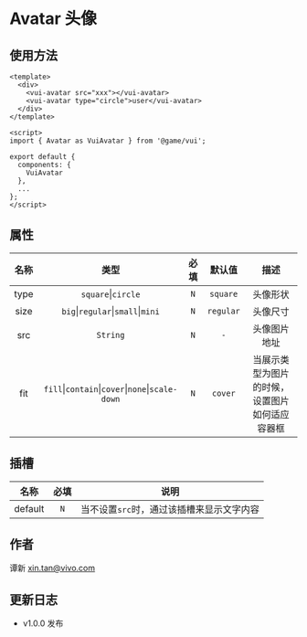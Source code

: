 # Avatar 头像

## 使用方法

```vue
<template>
  <div>
    <vui-avatar src="xxx"></vui-avatar>
    <vui-avatar type="circle">user</vui-avatar>
  </div>
</template>

<script>
import { Avatar as VuiAvatar } from '@game/vui';

export default {
  components: {
    VuiAvatar
  },
  ...
};
</script>
```

## 属性

| 名称 |                               类型                               | 必填 |  默认值   |                      描述                      |
| :--: | :--------------------------------------------------------------: | :--: | :-------: | :--------------------------------------------: |
| type |                      `square`&#124;`circle`                      | `N`  | `square`  |                    头像形状                    |
| size |          `big`&#124;`regular`&#124;`small`&#124;`mini`           | `N`  | `regular` |                    头像尺寸                    |
| src  |                             `String`                             | `N`  |    `-`    |                  头像图片地址                  |
| fit  | `fill`&#124;`contain`&#124;`cover`&#124;`none`&#124;`scale-down` | `N`  |  `cover`  | 当展示类型为图片的时候，设置图片如何适应容器框 |

## 插槽

|  名称   | 必填 |                   说明                    |
| :-----: | :--: | :---------------------------------------: |
| default | `N`  | 当不设置`src`时，通过该插槽来显示文字内容 |

## 作者

谭新 <xin.tan@vivo.com>

## 更新日志

- v1.0.0 发布
